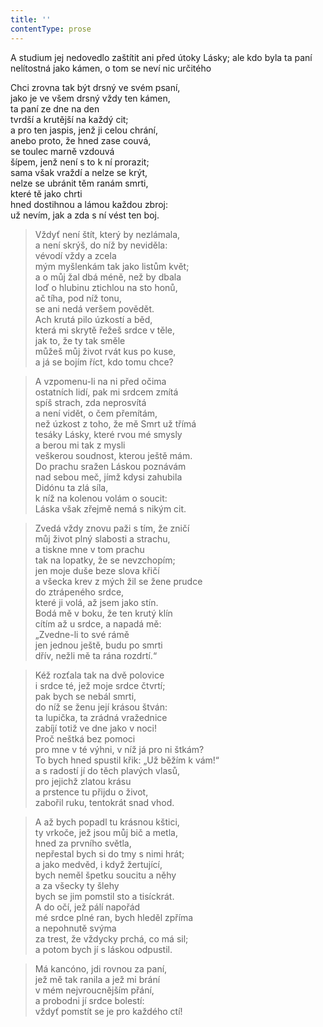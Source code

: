 ```yaml
---
title: ''
contentType: prose
---
```


A studium jej nedovedlo zaštítit ani před útoky Lásky; ale kdo byla ta paní nelítostná jako kámen, o tom se neví nic určitého

Chci zrovna tak být drsný ve svém psaní,  
jako je ve všem drsný vždy ten kámen,  
ta paní ze dne na den  
tvrdší a krutější na každý cit;  
a pro ten jaspis, jenž ji celou chrání,  
anebo proto, že hned zase couvá,  
se toulec marně vzdouvá  
šípem, jenž není s to k ní prorazit;  
sama však vraždí a nelze se krýt,  
nelze se ubránit těm ranám smrti,  
které tě jako chrti  
hned dostihnou a lámou každou zbroj:  
už nevím, jak a zda s ní vést ten boj.

> Vždyť není štít, který by nezlámala,  
> a není skrýš, do níž by neviděla:  
> vévodí vždy a zcela  
> mým myšlenkám tak jako listům květ;  
> a o můj žal dbá méně, než by dbala  
> loď o hlubinu ztichlou na sto honů,  
> ač tíha, pod níž tonu,  
> se ani nedá veršem povědět.  
> Ach krutá pilo úzkostí a běd,  
> která mi skrytě řežeš srdce v těle,  
> jak to, že ty tak směle  
> můžeš můj život rvát kus po kuse,  
> a já se bojím říct, kdo tomu chce?

> A vzpomenu-li na ni před očima  
> ostatních lidí, pak mi srdcem zmítá  
> spíš strach, zda neprosvítá  
> a není vidět, o čem přemítám,  
> než úzkost z toho, že mě Smrt už třímá  
> tesáky Lásky, které rvou mé smysly  
> a berou mi tak z mysli  
> veškerou soudnost, kterou ještě mám.  
> Do prachu sražen Láskou poznávám  
> nad sebou meč, jímž kdysi zahubila  
> Didónu ta zlá síla,  
> k níž na kolenou volám o soucit:  
> Láska však zřejmě nemá s nikým cit.

> Zvedá vždy znovu paži s tím, že zničí  
> můj život plný slabosti a strachu,  
> a tiskne mne v tom prachu  
> tak na lopatky, že se nevzchopím;  
> jen moje duše beze slova křičí  
> a všecka krev z mých žil se žene prudce  
> do ztrápeného srdce,  
> které ji volá, až jsem jako stín.  
> Bodá mě v boku, že ten krutý klín  
> cítím až u srdce, a napadá mě:  
> „Zvedne-li to své rámě  
> jen jednou ještě, budu po smrti  
> dřív, nežli mě ta rána rozdrtí.“

> Kéž rozťala tak na dvě polovice  
> i srdce té, jež moje srdce čtvrtí;  
> pak bych se nebál smrti,  
> do níž se ženu její krásou štván:  
> ta lupička, ta zrádná vražednice  
> zabíjí totiž ve dne jako v noci!  
> Proč neštká bez pomoci  
> pro mne v té výhni, v níž já pro ni štkám?  
> To bych hned spustil křik: „Už běžím k vám!“  
> a s radostí jí do těch plavých vlasů,  
> pro jejichž zlatou krásu  
> a prstence tu přijdu o život,  
> zabořil ruku, tentokrát snad vhod.

> A až bych popadl tu krásnou kštici,  
> ty vrkoče, jež jsou můj bič a metla,  
> hned za prvního světla,  
> nepřestal bych si do tmy s nimi hrát;  
> a jako medvěd, i když žertující,  
> bych neměl špetku soucitu a něhy  
> a za všecky ty šlehy  
> bych se jim pomstil sto a tisíckrát.  
> A do očí, jež pálí napořád  
> mé srdce plné ran, bych hleděl zpříma  
> a nepohnutě svýma  
> za trest, že vždycky prchá, co má sil;  
> a potom bych jí s láskou odpustil.

> Má kancóno, jdi rovnou za paní,  
> jež mě tak ranila a jež mi brání  
> v mém nejvroucnějším přání,  
> a probodni jí srdce bolestí:  
> vždyť pomstít se je pro každého ctí!
